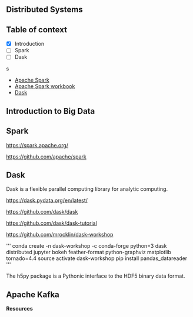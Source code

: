 
## Distributed Systems

## Table of context


- [x] Introduction
- [ ] Spark
- [ ] Dask

s

- [Apache Spark](#spark)
- [Apache Spark workbook](ApacheSpark)
- [Dask](#dask)

## Introduction to Big Data


## Spark

https://spark.apache.org/

https://github.com/apache/spark


## Dask

Dask is a flexible parallel computing library for analytic computing.

https://dask.pydata.org/en/latest/

https://github.com/dask/dask

https://github.com/dask/dask-tutorial

https://github.com/mrocklin/dask-workshop

'''
conda create -n dask-workshop -c conda-forge python=3 dask distributed jupyter bokeh feather-format python-graphviz matplotlib tornado=4.4
source activate dask-workshop
pip install pandas_datareader
'''

The h5py package is a Pythonic interface to the HDF5 binary data format.




## Apache Kafka



**Resources**
